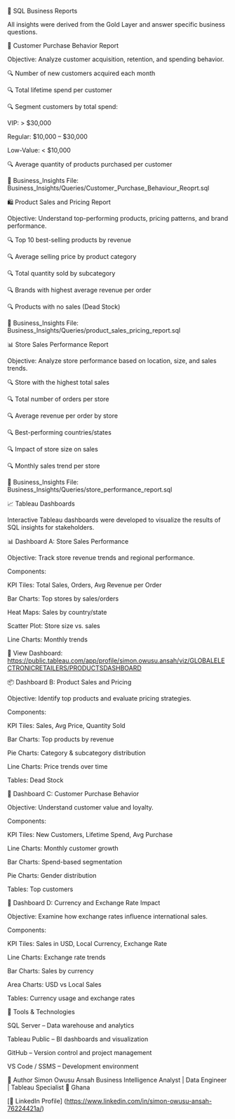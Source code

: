 🧾 SQL Business Reports

All insights were derived from the Gold Layer and answer specific business questions.

👥 Customer Purchase Behavior Report

Objective: Analyze customer acquisition, retention, and spending behavior.

🔍 Number of new customers acquired each month

🔍 Total lifetime spend per customer

🔍 Segment customers by total spend:

VIP: > $30,000

Regular: $10,000 – $30,000

Low-Value: < $10,000

🔍 Average quantity of products purchased per customer

📁 Business_Insights File: Business_Insights/Queries/Customer_Purchase_Behaviour_Reoprt.sql



🛍️ Product Sales and Pricing Report

Objective: Understand top-performing products, pricing patterns, and brand performance.

🔍 Top 10 best-selling products by revenue

🔍 Average selling price by product category

🔍 Total quantity sold by subcategory

🔍 Brands with highest average revenue per order

🔍 Products with no sales (Dead Stock)

📁 Business_Insights File: Business_Insights/Queries/product_sales_pricing_report.sql



📊 Store Sales Performance Report

Objective: Analyze store performance based on location, size, and sales trends.

🔍 Store with the highest total sales

🔍 Total number of orders per store

🔍 Average revenue per order by store

🔍 Best-performing countries/states

🔍 Impact of store size on sales

🔍 Monthly sales trend per store

📁 Business_Insights File: Business_Insights/Queries/store_performance_report.sql




📈 Tableau Dashboards

Interactive Tableau dashboards were developed to visualize the results of SQL insights for stakeholders.

📊 Dashboard A: Store Sales Performance

Objective: Track store revenue trends and regional performance.

Components:

KPI Tiles: Total Sales, Orders, Avg Revenue per Order

Bar Charts: Top stores by sales/orders

Heat Maps: Sales by country/state

Scatter Plot: Store size vs. sales

Line Charts: Monthly trends

📎 View Dashboard: https://public.tableau.com/app/profile/simon.owusu.ansah/viz/GLOBALELECTRONICRETAILERS/PRODUCTSDASHBOARD



📦 Dashboard B: Product Sales and Pricing

Objective: Identify top products and evaluate pricing strategies.

Components:

KPI Tiles: Sales, Avg Price, Quantity Sold

Bar Charts: Top products by revenue

Pie Charts: Category & subcategory distribution

Line Charts: Price trends over time

Tables: Dead Stock


👥 Dashboard C: Customer Purchase Behavior

Objective: Understand customer value and loyalty.

Components:

KPI Tiles: New Customers, Lifetime Spend, Avg Purchase

Line Charts: Monthly customer growth

Bar Charts: Spend-based segmentation

Pie Charts: Gender distribution

Tables: Top customers



💱 Dashboard D: Currency and Exchange Rate Impact

Objective: Examine how exchange rates influence international sales.

Components:

KPI Tiles: Sales in USD, Local Currency, Exchange Rate

Line Charts: Exchange rate trends

Bar Charts: Sales by currency

Area Charts: USD vs Local Sales

Tables: Currency usage and exchange rates


🧰 Tools & Technologies

SQL Server – Data warehouse and analytics

Tableau Public – BI dashboards and visualization

GitHub – Version control and project management

VS Code / SSMS – Development environment

👤 Author
Simon Owusu Ansah
Business Intelligence Analyst | Data Engineer | Tableau Specialist
📍 Ghana

[🔗 LinkedIn Profile] (https://www.linkedin.com/in/simon-owusu-ansah-76224421a/)
